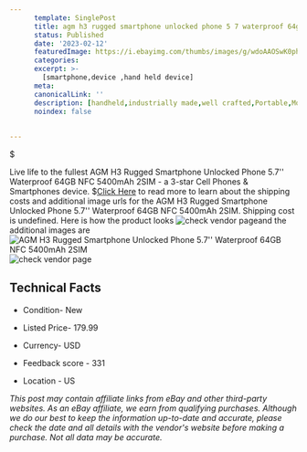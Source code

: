 ```yaml
---
      template: SinglePost
      title: agm h3 rugged smartphone unlocked phone 5 7 waterproof 64gb nfc 5400mah 2sim
      status: Published
      date: '2023-02-12'
      featuredImage: https://i.ebayimg.com/thumbs/images/g/wdoAAOSwK0ph2TKJ/s-l225.jpg
      categories: 
      excerpt: >-
        [smartphone,device ,hand held device]
      meta:
      canonicalLink: ''
      description: [handheld,industrially made,well crafted,Portable,Mobile,Compact,Convenient,Lightweight,Maneuverable,Man-portable,Miniature,Carriable,Hand-held,Light,Holdable,Transportable,Mobile device,Pocket-sized,On-the-go,Wireless,Cordless,Compact size,Convenient size, smartphone,device ,hand held device]
      noindex: false
      
        
---
```

$

Live life to the fullest AGM H3 Rugged Smartphone Unlocked Phone 5.7'' Waterproof 64GB NFC 5400mAh 2SIM - a 3-star Cell Phones & Smartphones device.
$[Click Here](https://www.ebay.com/itm/313800221565?hash=item490ff3637d%3Ag%3AwdoAAOSwK0ph2TKJ&mkevt=1&mkcid=1&mkrid=711-53200-19255-0&campid=%253CePNCampaignId%253E&customid=%253CreferenceId%253E&toolid=10049) to read more to learn about the shipping costs and additional image urls for the AGM H3 Rugged Smartphone Unlocked Phone 5.7'' Waterproof 64GB NFC 5400mAh 2SIM. Shipping cost is undefined. Here is how the product looks ![check vendor page](https://i.ebayimg.com/thumbs/images/g/wdoAAOSwK0ph2TKJ/s-l225.jpg)and the additional images are![AGM H3 Rugged Smartphone Unlocked Phone 5.7'' Waterproof 64GB NFC 5400mAh 2SIM](https://i.ebayimg.com/images/g/wdoAAOSwK0ph2TKJ/s-l960.jpg)![check vendor page](https://origin-galleryplus.ebayimg.com/ws/web/313800221565_2_0_1/225x225.jpg,https://origin-galleryplus.ebayimg.com/ws/web/313800221565_3_0_1/225x225.jpg,https://origin-galleryplus.ebayimg.com/ws/web/313800221565_4_0_1/225x225.jpg,https://origin-galleryplus.ebayimg.com/ws/web/313800221565_5_0_1/225x225.jpg,https://origin-galleryplus.ebayimg.com/ws/web/313800221565_6_0_1/225x225.jpg,https://origin-galleryplus.ebayimg.com/ws/web/313800221565_7_0_1/225x225.jpg,https://origin-galleryplus.ebayimg.com/ws/web/313800221565_8_0_1/225x225.jpg,https://origin-galleryplus.ebayimg.com/ws/web/313800221565_9_0_1/225x225.jpg)



 ## Technical Facts 



     
      

 - Condition- New 


      

 - Listed Price- 179.99 


      

 - Currency- USD 


      

 - Feedback score - 331 


      

 - Location - US 


      
      

 *_This post may contain affiliate links from eBay and other third-party websites. As an eBay affiliate, we earn from qualifying purchases. Although we do our best to keep the information up-to-date and accurate, please check the date and all details with the vendor's website before making a purchase. Not all data may be accurate._*






